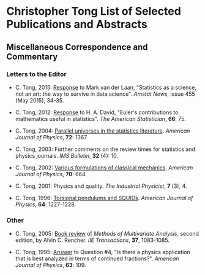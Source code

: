 # Christopher Tong List of Selected Publications and Abstracts

## Miscellaneous Correspondence and Commentary

### Letters to the Editor

- C. Tong, 2015:  [Response](https://magazine.amstat.org/blog/2015/05/01/sciencenotartii/) to Mark van der Laan, "Statistics as a science, not an art:  the way to survive in data science".  *Amstat News*, issue 455 (May 2015), 34-35.

- C. Tong, 2012:  [Response](https://doi.org/10.1080/00031305.2012.667900) to H. A. David, "Euler's contributions to mathematics useful in statistics".  *The American Statistician*, **66**: 75.

- C. Tong, 2004:  [Parallel universes in the statistics literature](https://doi.org/10.1119/1.1789165). *American Journal of Physics*, **72**: 1367.

- C. Tong, 2003:  Further comments on the review times for statistics and physics journals.  *IMS Bulletin*, **32** (4): 10.

- C. Tong, 2002:  [Various formulations of classical mechanics](https://doi.org/10.1119/1.1479745). *American Journal of Physics*, **70**: 664.

- C. Tong, 2001: Physics and quality. *The Industrial Physicist*, **7** (3), 4.

- C. Tong, 1996:  [Torsional pendulums and SQUIDs](https://doi.org/10.1119/1.18352).  *American Journal of Physics*, **64**: 1227-1228.

### Other

- C. Tong, 2005:  [Book review](https://doi.org/10.1080/07408170500232784) of *Methods of Multivariate Analysis*, second edition, by Alvin C. Rencher.  *IIE Transactions*, **37**, 1083-1085.

- C. Tong, 1995:  [Answer](https://doi.org/10.1119/1.17963) to Question #4, "Is there a physics application that is best analyzed in terms of continued fractions?".  *American Journal of Physics*, **63**: 109.


